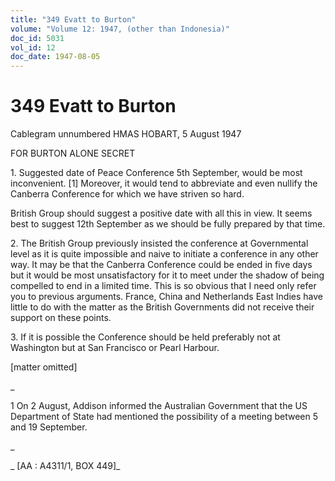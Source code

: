 ```yaml
---
title: "349 Evatt to Burton"
volume: "Volume 12: 1947, (other than Indonesia)"
doc_id: 5031
vol_id: 12
doc_date: 1947-08-05
---
```


# 349 Evatt to Burton

Cablegram unnumbered HMAS HOBART, 5 August 1947

FOR BURTON ALONE SECRET

1\. Suggested date of Peace Conference 5th September, would be most inconvenient. [1] Moreover, it would tend to abbreviate and even nullify the Canberra Conference for which we have striven so hard.

British Group should suggest a positive date with all this in view. It seems best to suggest 12th September as we should be fully prepared by that time.

2\. The British Group previously insisted the conference at Governmental level as it is quite impossible and naive to initiate a conference in any other way. It may be that the Canberra Conference could be ended in five days but it would be most unsatisfactory for it to meet under the shadow of being compelled to end in a limited time. This is so obvious that I need only refer you to previous arguments. France, China and Netherlands East Indies have little to do with the matter as the British Governments did not receive their support on these points.

3\. If it is possible the Conference should be held preferably not at Washington but at San Francisco or Pearl Harbour.

[matter omitted]

_

1 On 2 August, Addison informed the Australian Government that the US Department of State had mentioned the possibility of a meeting between 5 and 19 September.

_

_ [AA : A4311/1, BOX 449]_
